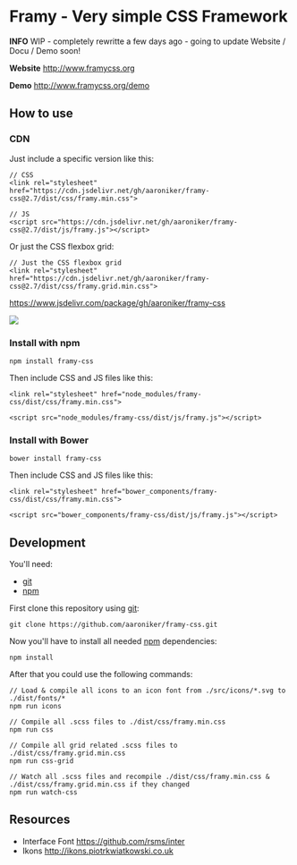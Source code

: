 # Framy - Very simple CSS Framework

__INFO__ WIP - completely rewritte a few days ago - going to update Website / Docu / Demo soon!

__Website__ http://www.framycss.org

__Demo__ http://www.framycss.org/demo

## How to use

### CDN

Just include a specific version like this:
```
// CSS
<link rel="stylesheet" href="https://cdn.jsdelivr.net/gh/aaroniker/framy-css@2.7/dist/css/framy.min.css">

// JS
<script src="https://cdn.jsdelivr.net/gh/aaroniker/framy-css@2.7/dist/js/framy.js"></script>
```

Or just the CSS flexbox grid:
```
// Just the CSS flexbox grid
<link rel="stylesheet" href="https://cdn.jsdelivr.net/gh/aaroniker/framy-css@2.7/dist/css/framy.grid.min.css">
```

https://www.jsdelivr.com/package/gh/aaroniker/framy-css

[![](https://data.jsdelivr.com/v1/package/gh/aaroniker/framy-css/badge)](https://www.jsdelivr.com/package/gh/aaroniker/framy-css)

### Install with npm
```
npm install framy-css
```
Then include CSS and JS files like this:
```
<link rel="stylesheet" href="node_modules/framy-css/dist/css/framy.min.css">

<script src="node_modules/framy-css/dist/js/framy.js"></script>
```

### Install with Bower
```
bower install framy-css
```
Then include CSS and JS files like this:
```
<link rel="stylesheet" href="bower_components/framy-css/dist/css/framy.min.css">

<script src="bower_components/framy-css/dist/js/framy.js"></script>
```

## Development
You'll need:
* [git](https://git-scm.com/)
* [npm](https://www.npmjs.com/get-npm)

First clone this repository using [git](https://git-scm.com/):
```
git clone https://github.com/aaroniker/framy-css.git
```
Now you'll have to install all needed [npm](https://www.npmjs.com/get-npm) dependencies:
```
npm install
```
After that you could use the following commands:
```
// Load & compile all icons to an icon font from ./src/icons/*.svg to ./dist/fonts/*
npm run icons

// Compile all .scss files to ./dist/css/framy.min.css
npm run css

// Compile all grid related .scss files to ./dist/css/framy.grid.min.css
npm run css-grid

// Watch all .scss files and recompile ./dist/css/framy.min.css & ./dist/css/framy.grid.min.css if they changed
npm run watch-css
```

## Resources

* Interface Font https://github.com/rsms/inter
* Ikons http://ikons.piotrkwiatkowski.co.uk
